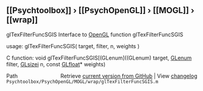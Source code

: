 ## [[Psychtoolbox]] &#8250; [[PsychOpenGL]] &#8250; [[MOGL]] &#8250; [[wrap]]

glTexFilterFuncSGIS  Interface to [OpenGL](OpenGL) function glTexFilterFuncSGIS  
  
usage:  glTexFilterFuncSGIS( target, filter, n, weights )  
  
C function:  void glTexFilterFuncSGIS[(GLenum]((GLenum) target, [GLenum](GLenum) filter, [GLsizei](GLsizei) n, const [GLfloat](GLfloat)\* weights)  




<div class="code_header" style="text-align:right;">
  <span style="float:left;">Path&nbsp;&nbsp;</span> <span class="counter">Retrieve <a href=
  "https://raw.github.com/Psychtoolbox-3/Psychtoolbox-3/beta/Psychtoolbox/PsychOpenGL/MOGL/wrap/glTexFilterFuncSGIS.m">current version from GitHub</a> | View <a href=
  "https://github.com/Psychtoolbox-3/Psychtoolbox-3/commits/beta/Psychtoolbox/PsychOpenGL/MOGL/wrap/glTexFilterFuncSGIS.m">changelog</a></span>
</div>
<div class="code">
  <code>Psychtoolbox/PsychOpenGL/MOGL/wrap/glTexFilterFuncSGIS.m</code>
</div>

